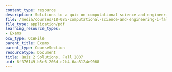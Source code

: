 ```yaml
---
content_type: resource
description: Solutions to a quiz on computational science and engineering.
file: /media/courses/18-085-computational-science-and-engineering-i-fall-2008/6f376149b5e6206dc2b46aa8124e9068_quiz2solutions.pdf
file_type: application/pdf
learning_resource_types:
- Exams
ocw_type: OCWFile
parent_title: Exams
parent_type: CourseSection
resourcetype: Document
title: Quiz 2 Solutions, Fall 2007
uid: 6f376149-b5e6-206d-c2b4-6aa8124e9068
---
```

